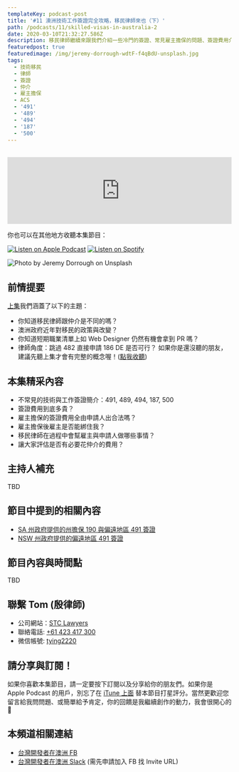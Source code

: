 ```yaml
---
templateKey: podcast-post
title: '#11 澳洲技術工作簽證完全攻略，移民律師來也（下）'
path: /podcasts/11/skilled-visas-in-australia-2
date: 2020-03-10T21:32:27.586Z
description: 移民律師繼續來跟我們介紹一些冷門的簽證、常見雇主擔保的問題、簽證費用介紹、以及他們背後幫雇主及申請者做了哪些事呢？
featuredpost: true
featuredimage: /img/jeremy-dorrough-wdtF-f4qBdU-unsplash.jpg
tags:
  - 技術移民
  - 律師
  - 簽證
  - 仲介
  - 雇主擔保
  - ACS
  - '491'
  - '489'
  - '494'
  - '187'
  - '500'
---
```

<br/>

<iframe src="https://www.listennotes.com/embedded/e/3d503075ced14aa0b8c5421cf98aa5e1/" height="150px" width="100%" style="width: 1px; min-width: 100%;" frameborder="0" scrolling="no"></iframe>

你也可以在其他地方收聽本集節目：

[![Listen on Apple Podcast](/img/apple_badge.svg)](https://podcasts.apple.com/au/podcast/11-%E6%BE%B3%E6%B4%B2%E6%8A%80%E8%A1%93%E7%B0%BD%E8%AD%89%E5%AE%8C%E5%85%A8%E6%94%BB%E7%95%A5-%E4%B8%8B/id1479619488?i=1000468029191)
[![Listen on Spotify](/img/spotify-badge-165x40.svg)](https://open.spotify.com/episode/4FnOz7Qv0ZkeZqhns9LgJI)

![Photo by Jeremy Dorrough on Unsplash](/img/jeremy-dorrough-wdtF-f4qBdU-unsplash.jpg "封面照 - 澳洲護照")

## 前情提要
[上集](https://flycoder.io/podcasts/10/skilled-visas-in-australia-1)我們涵蓋了以下的主題：
- 你知道移民律師跟仲介是不同的嗎？
- 澳洲政府近年對移民的政策與改變？
- 你知道短期職業清單上如 Web Designer 仍然有機會拿到 PR 嗎？
- 律師角度：跳過 482 直接申請 186 DE 是否可行？
如果你是還沒聽的朋友，建議先聽上集才會有完整的概念喔！([點我收聽](https://flycoder.io/podcasts/10/skilled-visas-in-australia-1))

## 本集精采內容
- 不常見的技術與工作簽證簡介：491, 489, 494, 187, 500
- 簽證費用到底多貴？
- 雇主擔保的簽證費用全由申請人出合法嗎？
- 雇主擔保後雇主是否能綁住我？
- 移民律師在過程中會幫雇主與申請人做哪些事情？
- 讓大家評估是否有必要花仲介的費用？

## 主持人補充
TBD

## 節目中提到的相關內容
- [SA 州政府提供的州擔保 190 與偏遠地區 491 簽證](https://www.migration.sa.gov.au/skilled-migrants/skilled-visa-options)
- [NSW 州政府提供的偏遠地區 491 簽證](https://www.business.nsw.gov.au/live-and-work-in-nsw/visas-and-immigration/skilled-work-regional-visa-subclass-491)

## 節目內容與時間點
TBD

## 聯繫 Tom (殷律師)
* 公司網站：[STC Lawyers](http://www.stc-lawyers.com.cn/index.php) 
* 聯絡電話: [+61 423 417 300](tel://+61-423-417-300)
* 微信帳號: [tying2220](weixin://typing2220)

## 請分享與訂閱！
如果你喜歡本集節目，請一定要按下訂閱以及分享給你的朋友們。如果你是 Apple Podcast 的用戶，別忘了在 [iTune 上面](https://podcasts.apple.com/au/podcast/flycoder-%E9%A3%9B%E8%A1%8C%E9%96%8B%E7%99%BC%E8%80%85/id1479619488) 替本節目打星評分。當然更歡迎您留言給我問問題、或簡單給予肯定，你的回饋是我繼續創作的動力，我會很開心的 🙏

## 本頻道相關連結
* [台灣開發者在澳洲 FB](https://www.facebook.com/groups/1093925090649556)
* [台灣開發者在澳洲 Slack](https://app.slack.com/client/T775H1ELC/CP0UDEJH0) (需先申請加入 FB 找 Invite URL)
